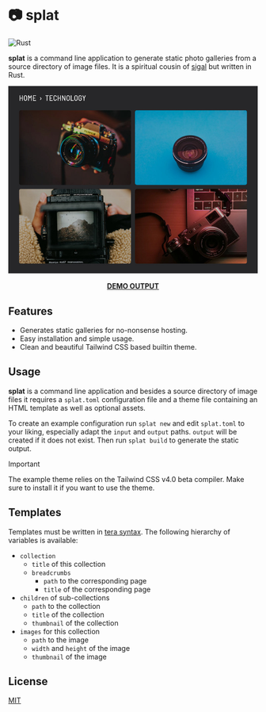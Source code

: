 # 📷 splat

![Rust](https://github.com/matze/splat/workflows/Rust/badge.svg)

**splat** is a command line application to generate static photo galleries from
a source directory of image files. It is a spiritual cousin of
[sigal](https://github.com/saimn/sigal) but written in Rust.

<a href="https://matze.github.io/splat/"><img alt="Example output" src="https://github.com/matze/splat/blob/master/example/screenshot.jpg"/></a>

<p align="center"><strong><a href="https://matze.github.io/splat/">DEMO OUTPUT</a></strong></p>


## Features

- Generates static galleries for no-nonsense hosting.
- Easy installation and simple usage.
- Clean and beautiful Tailwind CSS based builtin theme.


## Usage

**splat** is a command line application and besides a source directory of image
files it requires a `splat.toml` configuration file and a theme file containing
an HTML template as well as optional assets.

To create an example configuration run `splat new` and edit `splat.toml` to your
liking, especially adapt the `input` and `output` paths. `output` will be
created if it does not exist. Then run `splat build` to generate the static
output.

> [!IMPORTANT]
> The example theme relies on the Tailwind CSS v4.0 beta compiler. Make sure to
> install it if you want to use the theme.


## Templates

Templates must be written in [tera
syntax](https://keats.github.io/tera/docs/#templates). The following hierarchy
of variables is available:

- `collection`
  - `title` of this collection
  - `breadcrumbs`
    - `path` to the corresponding page
    - `title` of the corresponding page
- `children` of sub-collections
  - `path` to the collection
  - `title` of the collection
  - `thumbnail` of the collection
- `images` for this collection
  - `path` to the image
  - `width` and `height` of the image
  - `thumbnail` of the image


## License

[MIT](./LICENSE)
